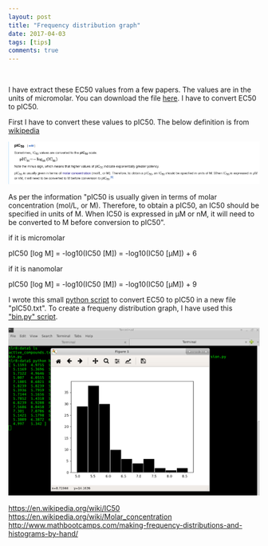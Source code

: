 ```yaml
---
layout: post
title: "Frequency distribution graph"
date: 2017-04-03
tags: [tips]
comments: true
---
```


&nbsp;


I have extract these EC50 values from a few papers. The values are in the units of micromolar. You can download the file [here](/data/active_compounds.txt). I have to convert EC50 to pIC50.


First I have to convert these values to pIC50. The below definition is from [wikipedia](https://en.wikipedia.org/wiki/IC50)


<img src="/images/pIC50.png?raw=true" style="width: 1500px;"/>

As per the information "pIC50 is usually given in terms of molar concentration (mol/L, or M). Therefore, to obtain a pIC50, an IC50 should be specified in units of M. When IC50 is expressed in μM or nM, it will need to be converted to M before conversion to pIC50".

if it is micromolar

pIC50 [log M] = -log10(IC50 [M]) = -log10(IC50 [μM]) + 6

if it is nanomolar

pIC50 [log M] = -log10(IC50 [M]) = -log10(IC50 [μM]) + 9


I wrote this small [python script](data/pIC50.py) to convert EC50 to pIC50 in a new file "pIC50.txt". To create a frequeny distribution graph, I have used this ["bin.py" script](/data/bin.py).


<img src="/images/frequency-distribution.png?raw=true" style="width: 800px;"/>

https://en.wikipedia.org/wiki/IC50
https://en.wikipedia.org/wiki/Molar_concentration
http://www.mathbootcamps.com/making-frequency-distributions-and-histograms-by-hand/
